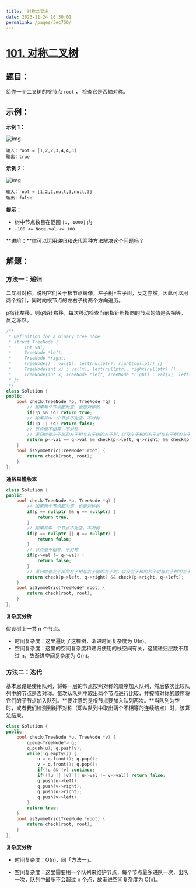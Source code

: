 ```yaml
---
title:  对称二叉树
date: 2023-11-24 16:30:01
permalink: /pages/3ec756/
---
```

# [101. 对称二叉树](https://leetcode.cn/problems/symmetric-tree/)

## 题目：

给你一个二叉树的根节点 `root` ， 检查它是否轴对称。

## 示例：

**示例 1：**

![img](https://pic.leetcode.cn/1698026966-JDYPDU-image.png)

```
输入：root = [1,2,2,3,4,4,3]
输出：true
```

**示例 2：**

![img](https://pic.leetcode.cn/1698027008-nPFLbM-image.png)

```
输入：root = [1,2,2,null,3,null,3]
输出：false
```

**提示：**

- 树中节点数目在范围 `[1, 1000]` 内
- `-100 <= Node.val <= 100`

**进阶：**你可以运用递归和迭代两种方法解决这个问题吗？

## 解题：

### 方法一：递归

二叉树对称，说明它们关于根节点镜像，左子树=右子树，反之亦然。因此可以用两个指针，同时向根节点的左右子树两个方向遍历。

p指针左移，则q指针右移，每次移动检查当前指针所指向的节点的值是否相等，反之亦然。

```CPP
/**
 * Definition for a binary tree node.
 * struct TreeNode {
 *     int val;
 *     TreeNode *left;
 *     TreeNode *right;
 *     TreeNode() : val(0), left(nullptr), right(nullptr) {}
 *     TreeNode(int x) : val(x), left(nullptr), right(nullptr) {}
 *     TreeNode(int x, TreeNode *left, TreeNode *right) : val(x), left(left), right(right) {}
 * };
 */
class Solution {
public:
    bool check(TreeNode *p, TreeNode *q) {
        // 如果两个节点都为空，也是对称的
        if(!p && !q) return true;
        // 如果其中一个节点不为空，不对称
        if(!p || !q) return false;
        // 节点值不相等，不对称
        // 递归检查左子树的左子树与右子树的右子树，以及左子树的右子树与右子树的左子树
        return p->val == q->val && check(p->left, q->right) && check(p->right, q->left);
    }
    bool isSymmetric(TreeNode* root) {
        return check(root, root);
    }
};
```

**通俗易懂版本**

```CPP
class Solution {
public:
    bool check(TreeNode *p, TreeNode *q) {
        // 如果两个节点都为空，也是对称的
        if(p == nullptr && q == nullptr) {
            return true;
        }
        // 如果其中一个节点不为空，不对称
        if(p == nullptr || q == nullptr) {
            return false;
        }
        // 节点值不相等，不对称
        if(p->val != q->val) {
            return false;
        }
        // 递归检查左子树的左子树与右子树的右子树，以及左子树的右子树与右子树的左子树
        return check(p->left, q->right) && check(p->right, q->left);
    }
    bool isSymmetric(TreeNode* root) {
        return check(root, root);
    }
};
```

**复杂度分析**

假设树上一共 n 个节点。

- 时间复杂度：这里遍历了这棵树，渐进时间复杂度为 O(n)。
- 空间复杂度：这里的空间复杂度和递归使用的栈空间有关，这里递归层数不超过 n，故渐进空间复杂度为 O(n)。

### 方法二：迭代

基本思路是使用队列，将每一层的节点按照对称的顺序加入队列，然后依次比较队列中的节点是否对称。每次从队列中取出两个节点进行比较，并按照对称的顺序将它们的子节点加入队列。**要注意的是根节点要加入队列两次。**当队列为空时，或者我们检测到树不对称（即从队列中取出两个不相等的连续结点）时，该算法结束。

```CPP
class Solution {
public:
  	bool check(TreeNode *u, TreeNode *v) {
        queue<TreeNode*> q;
        q.push(u); q.push(v);
        while(!q.empty()) {
            u = q.front(); q.pop();
            v = q.front(); q.pop();
            if(!u && !v) continue;
            if((!u || !v) || u->val != v->val)) return false;
            q.push(u->left);
            q.push(v->right);
            q.push(u->right);
            q.push(v->left);
        }
        return true;
    }
    bool isSymmetric(TreeNode *root) {
        return check(root, root);
    }
};
```

**复杂度分析**

- 时间复杂度：O(n)，同「方法一」。

- 空间复杂度：这里需要用一个队列来维护节点，每个节点最多进队一次，出队一次，队列中最多不会超过 n 个点，故渐进空间复杂度为 O(n)。
